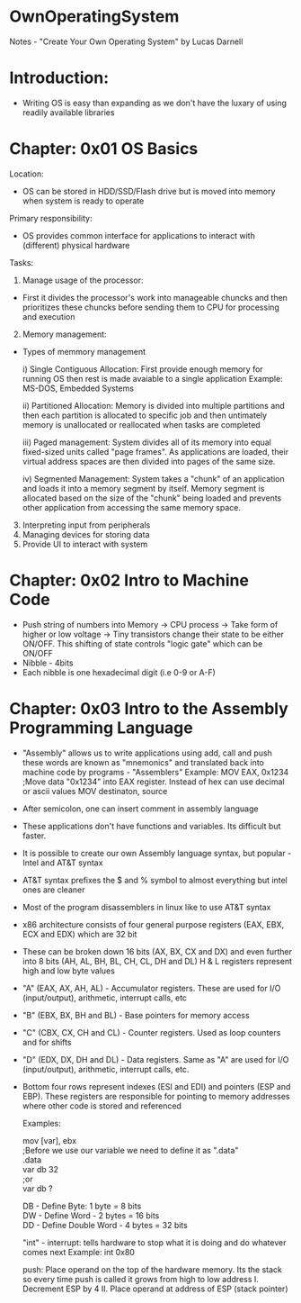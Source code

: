 # OwnOperatingSystem
Notes - "Create Your Own Operating System" by Lucas Darnell

# Introduction:
- Writing OS is easy than expanding as we don't have the luxary of using readily available libraries

# Chapter: 0x01 OS Basics

Location:
- OS can be stored in HDD/SSD/Flash drive but is moved into memory when system is ready to operate

Primary responsibility:
- OS provides common interface for applications to interact with (different) physical hardware

Tasks:

1. Manage usage of the processor: 
- First it divides the processor's work into manageable chuncks and then prioritizes these chuncks before sending them
  to CPU for processing and execution
  
2. Memory management:
- Types of memmory management
  
  i) Single Contiguous Allocation: First provide enough memory for running OS then rest is made avaiable to a single application
  Example: MS-DOS, Embedded Systems
  
  ii) Partitioned Allocation: Memory is divided into multiple partitions and then each partition is allocated to specific job and then untimately memory is unallocated or reallocated when tasks are completed
  
  iii) Paged management: System divides all of its memory into equal fixed-sized units called "page frames". As applications are loaded, their virtual address spaces are then divided into pages of the same size.
  
  iv) Segmented Management: System takes a "chunk" of an application and loads it into a memory segment by itself. Memory segment is allocated based on the size of the "chunk" being loaded and prevents other application from accessing the same memory space.
  
 3. Interpreting input from peripherals
 4. Managing devices for storing data
 5. Provide UI to interact with system
 
 # Chapter: 0x02 Intro to Machine Code
 - Push string of numbers into Memory -> CPU process -> Take form of higher or low voltage -> Tiny transistors change their state to be either ON/OFF. This shifting of state controls "logic gate" which can be ON/OFF
 - Nibble - 4bits
 - Each nibble is one hexadecimal digit (i.e 0-9 or A-F)
 
 # Chapter: 0x03 Intro to the Assembly Programming Language
 - "Assembly" allows us to write applications using add, call and push these words are known as "mnemonics" and translated back into machine code by programs - "Assemblers"
  Example: MOV EAX, 0x1234 ;Move data "0x1234" into EAX register. Instead of hex can use decimal or ascii values
           MOV destinaton, source
 - After semicolon, one can insert comment in assembly language
 - These applications don't have functions and variables. Its difficult but faster.
 - It is possible to create our own Assembly language syntax, but popular - Intel and AT&T syntax
 - AT&T syntax prefixes the $ and % symbol to almost everything but intel ones are cleaner 
 - Most of the program disassemblers in linux like to use AT&T syntax 
 - x86 architecture consists of four general purpose registers (EAX, EBX, ECX and EDX) which are 32 bit 
 - These can be broken down 16 bits (AX, BX, CX and DX) and even further into 8 bits (AH, AL, BH, BL, CH, CL, DH and DL) 
   H & L registers represent high and low byte values
 - "A" (EAX, AX, AH, AL) - Accumulator registers. These are used for I/O (input/output), arithmetic, interrupt calls, etc
 - "B" (EBX, BX, BH and BL) - Base pointers for memory access
 - "C" (CBX, CX, CH and CL) - Counter registers. Used as loop counters and for shifts
 - "D" (EDX, DX, DH and DL) - Data registers. Same as "A" are used for I/O (input/output), arithmetic, interrupt calls, etc.
 - Bottom four rows represent indexes (ESI and EDI) and pointers (ESP and EBP). These registers are responsible for pointing
   to memory addresses where other code is stored and referenced 
   
   Examples:
 
   mov [var], ebx             
   ;Before we use our variable we need to define it as ".data"               
   .data                  
   var db 32             
   ;or           
   var db ?            
 
   DB - Define Byte: 1 byte = 8 bits         
   DW - Define Word - 2 bytes = 16 bits            
   DD - Define Double Word - 4 bytes = 32 bits                
   
   "int" - interrupt: tells hardware to stop what it is doing and do whatever comes next 
   Example: int 0x80
   
   push: Place operand on the top of the hardware memory. Its the stack so every time push is called it grows from high to low address
   I. Decrement ESP by 4    II. Place operand at address of ESP (stack pointer)
   
   
   
   
   
